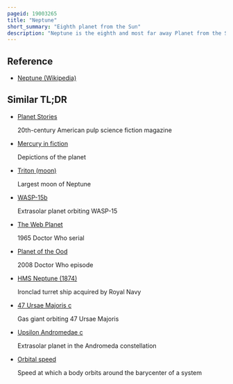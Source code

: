 ```yaml
---
pageid: 19003265
title: "Neptune"
short_summary: "Eighth planet from the Sun"
description: "Neptune is the eighth and most far away Planet from the Sun. It is the fourth-largest Planet of the solar System by diameter the third-most-massive Planet and the Densest Giant Planet. It is 17 times the mass of Earth, and slightly more massive than fellow ice giant Uranus. Neptune is denser and physically smaller than Uranus because its greater mass causes more gravitational compression of its atmosphere. Being composed primarily of Gases and Liquids, it has no well-defined solid Surface. The Planet orbits the Sun once every 164 Years. 8 Years at an orbital Distance of 30. 1 astronomical Units. It is named for the roman God of the Sea and has the astronomical Symbol representing Neptune's Trident."
---
```


## Reference

- [Neptune (Wikipedia)](https://en.wikipedia.org/?curid=19003265)

## Similar TL;DR

- [Planet Stories](/tldr/en/planet-stories)

  20th-century American pulp science fiction magazine

- [Mercury in fiction](/tldr/en/mercury-in-fiction)

  Depictions of the planet

- [Triton (moon)](/tldr/en/triton-moon)

  Largest moon of Neptune

- [WASP-15b](/tldr/en/wasp-15b)

  Extrasolar planet orbiting WASP-15

- [The Web Planet](/tldr/en/the-web-planet)

  1965 Doctor Who serial

- [Planet of the Ood](/tldr/en/planet-of-the-ood)

  2008 Doctor Who episode

- [HMS Neptune (1874)](/tldr/en/hms-neptune-1874)

  Ironclad turret ship acquired by Royal Navy

- [47 Ursae Majoris c](/tldr/en/47-ursae-majoris-c)

  Gas giant orbiting 47 Ursae Majoris

- [Upsilon Andromedae c](/tldr/en/upsilon-andromedae-c)

  Extrasolar planet in the Andromeda constellation

- [Orbital speed](/tldr/en/orbital-speed)

  Speed at which a body orbits around the barycenter of a system

